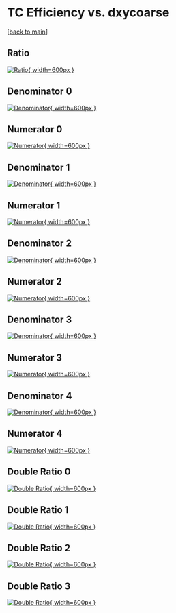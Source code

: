 # TC Efficiency vs. dxycoarse

[[back to main](./)]



## Ratio

[![Ratio](../mtv/var/TC_loweta_11_1_eff_dxycoarse.png){ width=600px }](../mtv/var/TC_loweta_11_1_eff_dxycoarse.pdf)

## Denominator 0

[![Denominator](../mtv/den/TC_loweta_11_1_eff_dxycoarse_den0.png){ width=600px }](../mtv/den/TC_loweta_11_1_eff_dxycoarse_den0.pdf)

## Numerator 0

[![Numerator](../mtv/num/TC_loweta_11_1_eff_dxycoarse_num0.png){ width=600px }](../mtv/num/TC_loweta_11_1_eff_dxycoarse_num0.pdf)

## Denominator 1

[![Denominator](../mtv/den/TC_loweta_11_1_eff_dxycoarse_den1.png){ width=600px }](../mtv/den/TC_loweta_11_1_eff_dxycoarse_den1.pdf)

## Numerator 1

[![Numerator](../mtv/num/TC_loweta_11_1_eff_dxycoarse_num1.png){ width=600px }](../mtv/num/TC_loweta_11_1_eff_dxycoarse_num1.pdf)

## Denominator 2

[![Denominator](../mtv/den/TC_loweta_11_1_eff_dxycoarse_den2.png){ width=600px }](../mtv/den/TC_loweta_11_1_eff_dxycoarse_den2.pdf)

## Numerator 2

[![Numerator](../mtv/num/TC_loweta_11_1_eff_dxycoarse_num2.png){ width=600px }](../mtv/num/TC_loweta_11_1_eff_dxycoarse_num2.pdf)

## Denominator 3

[![Denominator](../mtv/den/TC_loweta_11_1_eff_dxycoarse_den3.png){ width=600px }](../mtv/den/TC_loweta_11_1_eff_dxycoarse_den3.pdf)

## Numerator 3

[![Numerator](../mtv/num/TC_loweta_11_1_eff_dxycoarse_num3.png){ width=600px }](../mtv/num/TC_loweta_11_1_eff_dxycoarse_num3.pdf)

## Denominator 4

[![Denominator](../mtv/den/TC_loweta_11_1_eff_dxycoarse_den4.png){ width=600px }](../mtv/den/TC_loweta_11_1_eff_dxycoarse_den4.pdf)

## Numerator 4

[![Numerator](../mtv/num/TC_loweta_11_1_eff_dxycoarse_num4.png){ width=600px }](../mtv/num/TC_loweta_11_1_eff_dxycoarse_num4.pdf)

## Double Ratio 0

[![Double Ratio](../mtv/ratio/TC_loweta_11_1_eff_dxycoarse_ratio0.png){ width=600px }](../mtv/ratio/TC_loweta_11_1_eff_dxycoarse_ratio0.pdf)

## Double Ratio 1

[![Double Ratio](../mtv/ratio/TC_loweta_11_1_eff_dxycoarse_ratio1.png){ width=600px }](../mtv/ratio/TC_loweta_11_1_eff_dxycoarse_ratio1.pdf)

## Double Ratio 2

[![Double Ratio](../mtv/ratio/TC_loweta_11_1_eff_dxycoarse_ratio2.png){ width=600px }](../mtv/ratio/TC_loweta_11_1_eff_dxycoarse_ratio2.pdf)

## Double Ratio 3

[![Double Ratio](../mtv/ratio/TC_loweta_11_1_eff_dxycoarse_ratio3.png){ width=600px }](../mtv/ratio/TC_loweta_11_1_eff_dxycoarse_ratio3.pdf)

